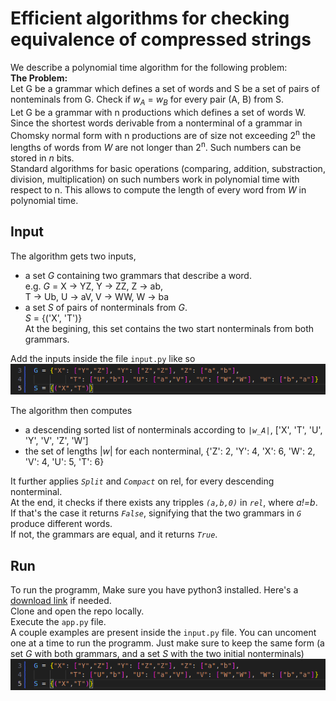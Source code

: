 # Efficient algorithms for checking equivalence of compressed strings

We describe a polynomial time algorithm for the following problem:  
**The Problem:**  
Let G be a grammar which defines a set of words and S be a set of pairs of nonteminals from G.
Check if *w<sub>A</sub>* = *w<sub>B</sub>* for every pair (A, B) from S.  
Let G be a grammar with n productions which defines a set of words W.
Since the shortest words derivable from a nonterminal of a grammar in Chomsky normal form with n productions are of size not exceeding 2<sup>n</sup> the lengths of words from *W* are not longer than 2<sup>n</sup>. Such numbers can be stored in *n* bits.  
Standard algorithms for basic operations (comparing, addition, substraction,
division, multiplication) on such numbers work in polynomial time with respect to n.
This allows to compute the length of every word from *W* in polynomial time.

## Input
The algorithm gets two inputs,
- a set *G* containing two grammars that describe a word.  
        e.g. *G* = X → YZ, Y → ZZ, Z → ab,  
                   T → Ub, U → aV, V → WW, W → ba
- a set *S* of pairs of nonterminals from *G*.  
        *S* = {('X', 'T')}  
        At the begining, this set contains the two start nonterminals from both grammars.

Add the inputs inside the file `input.py` like so  
![alt text](image.png)

The algorithm then computes 
- a descending sorted list of nonterminals according to *`|w_A|`*,  ['X', 'T', 'U', 'Y', 'V', 'Z', 'W']
- the set of lengths |*w*| for each nonterminal, {'Z': 2, 'Y': 4, 'X': 6, 'W': 2, 'V': 4, 'U': 5, 'T': 6}

It further applies *`Split`* and *`Compact`* on rel, for every descending nonterminal.  
At the end, it checks if there exists any tripples *`(a,b,0)`* in *`rel`*, where *a!=b*.  
If that's the case it returns *`False`*, signifying that the two grammars in *`G`* produce different words.  
If not, the grammars are equal, and it returns *`True`*.


## Run

To run the programm, Make sure you have python3 installed. Here's a [download link](https://www.python.org/downloads/) if needed.  
Clone and open the repo locally.  
Execute the `app.py` file.  
A couple examples are present inside the `input.py` file. You can uncoment one at a time to run the programm. Just make sure to keep the same form (a set *G* with both grammars, and a set *S* with the two initial nonterminals)  
![alt text](image.png)